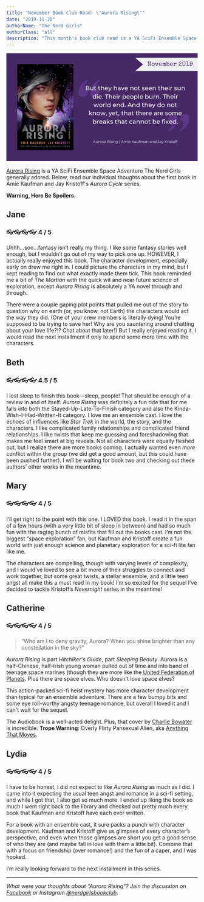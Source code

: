 ```yaml
---
title: "November Book Club Read: \"Aurora Rising\""
date: "2019-11-20"
authorName: "The Nerd Girls"
authorClass: "all"
description: "This month's book club read is a YA SciFi Ensemble Space Adventure The Nerd Girls generally adored. Below, read our individual thoughts about the first book in Amie Kaufman and Jay Kristoff's \"Aurora Cycle\" series."
---
```


![A photo of the cover of Aurora Rising](aurora-112019.png)

[Aurora Rising](https://www.goodreads.com/book/show/30075662-aurora-rising) is a YA SciFi Ensemble Space Adventure The Nerd Girls generally adored. Below, read our individual thoughts about the first book in Amie Kaufman and Jay Kristoff's *Aurora Cycle* series.

**Warning, Here Be Spoilers.**

<h2 class="utl-color--jane">Jane</h2>

### 👓👓👓👓 4 / 5

Uhhh...soo...fantasy isn’t really my thing. I like some fantasy stories well enough, but I wouldn’t go out of my way to pick one up. HOWEVER, I actually really enjoyed this book. The character development, especially early on drew me right in. I could picture the characters in my mind, but I kept reading to find out what exactly made them tick.  This book reminded me a bit of *The Martian* with the quick wit and near future science of exploration, except *Aurora Rising* is absolutely a YA novel through and through.

There were a couple gaping plot points that pulled me out of the story to question why on earth (or, you know, not Earth) the characters would act the way they did. (One of your crew members is literally dying! You’re supposed to be trying to save her! Why are you sauntering around chatting about your love life?!? Chat about that later!) But I really enjoyed reading it. I would read the next installment if only to spend some more time with the characters.

<h2 class="utl-color--elizabeth">Beth</h2>

### 👓👓👓👓 4.5 / 5

I lost sleep to finish this book—sleep, people! That should be enough of a review in and of itself. *Aurora Rising* was definitely a fun ride that for me falls into both the Stayed-Up-Late-To-Finish category and also the Kinda-Wish-I-Had-Written-It category. I love me an ensemble cast. I love the echoes of influences like *Star Trek* in the world, the story, and the characters. I like complicated family relationships and complicated friend relationships. I like twists that keep me guessing and foreshadowing that makes me feel smart at big reveals.
Not all characters were equally fleshed out, but I realize there are more books coming. I actually wanted even *more* conflict within the group (we did get a good amount, but this could have been pushed further). I will be waiting for book two and checking out these authors’ other works in the meantime.

<h2 class="utl-color--mary">Mary</h2>

### 👓👓👓👓 4 / 5

I’ll get right to the point with this one. I LOVED this book. I read it in the span of a few hours (with a very little bit of sleep in between) and had so much fun with the ragtag bunch of misfits that fill out the books cast. I’m not the biggest “space exploration” fan, but Kaufman and Kristoff create a fun world with just enough science and planetary exploration for a sci-fi lite fan like me.

The characters are compelling, though with varying levels of complexity, and I would’ve loved to see a bit more of their struggles to connect and work together, but some great twists, a stellar ensemble, and a little teen angst all make this a must read in my book! I’m so excited  for the sequel I’ve decided to tackle Kristoff’s *Nevernight* series in the meantime!

<h2 class="utl-color--catherine">Catherine</h2>

### 👓👓👓👓 4 / 5

> “Who am I to deny gravity, Aurora? When you shine brighter than any constellation in the sky?”

*Aurora Rising* is part *Hitchiker's Guide*, part *Sleeping Beauty*. Aurora is a half-Chinese, half-Irish young woman pulled out of time and into band of teenage space marines (though they are more like the [United Federation of Planets](https://en.wikipedia.org/wiki/United_Federation_of_Planets). Plus there are space elves. Who doesn't love space elves?

This action-packed sci-fi heist mystery has more character development than typical for an ensemble adventure. There are a few bumpy bits and some eye roll-worthy angsty teenage romance, but overall I loved it and I can't wait for the sequel.

The Audiobook is a well-acted delight. Plus, that cover by [Charlie Bowater](https://www.patreon.com/charliebowater) is incredible.
**Trope Warning**: Overly Flirty Pansexual Alien, aka [Anything That Moves](https://tvtropes.org/pmwiki/pmwiki.php/Main/AnythingThatMoves).

<h2 class="utl-color--lydia">Lydia</h2>

### 👓👓👓👓 4 / 5

I have to be honest, I did not expect to like *Aurora Rising* as much as I did. I came into it expecting the usual teen angst and romance in a sci-fi setting, and while I got that, I also got so much more. I ended up liking the book so much I went right back to the library and checked out pretty much every book that Kaufman and Kristoff have each ever written.

For a book with an ensemble cast, it sure packs a punch with character development. Kaufman and Kristoff give us glimpses of every character’s perspective, and even when those glimpses are short you get a good sense of who they are (and maybe fall in love with them a little bit). Combine that with a focus on friendship (over romance!) and the fun of a caper, and I was hooked.

I’m really looking forward to the next installment in this series.

---

*What were your thoughts about "Aurora Rising"? Join the discussion on [Facebook](https://www.facebook.com/nerdgirlsbookclub) or Instagram [@nerdgirlsbookclub](https://www.instagram.com/nerdgirlsbookclub/).*
